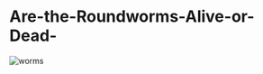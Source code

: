 # Are-the-Roundworms-Alive-or-Dead-

![worms](https://user-images.githubusercontent.com/96732467/182002855-349dc04e-1eba-4780-a8b8-cb8703752f84.png)
